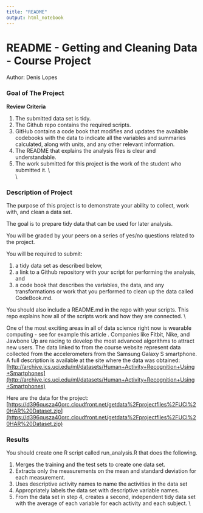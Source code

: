 ```yaml
---
title: "README"
output: html_notebook
---
```


# README - Getting and Cleaning Data - Course Project 

Author: Denis Lopes


### Goal of The Project
**Review Criteria**

1. The submitted data set is tidy.  
2. The Github repo contains the required scripts.  
3. GitHub contains a code book that modifies and updates 
    the available codebooks with the data to indicate all 
    the variables and summaries calculated, along with units,
    and any other relevant information.  
4. The README that explains the analysis files is clear 
    and understandable.  
5. The work submitted for this project is the work of the
    student who submitted it.
\    
\    
    
    
### Description of Project

The purpose of this project is to demonstrate your ability to collect, 
work with, and clean a data set.  

The goal is to prepare tidy data that can be used for later analysis.  

You will be graded by your peers on a series of yes/no questions 
related to the project.  

You will be required to submit:  
1. a tidy data set as described below,  
2. a link to a Github repository with your script for performing
the analysis, and  
3. a code book that describes the variables, the data, and any 
transformations or work that you performed to clean up the data 
called CodeBook.md.  

You should also include a README.md in the repo 
with your scripts. This repo explains how all of the scripts work and
how they are connected.
\


One of the most exciting areas in all of data science right now is 
wearable computing - see for example this article . Companies like
Fitbit, Nike, and Jawbone Up are racing to develop the most advanced 
algorithms to attract new users. The data linked to from the course
website represent data collected from the accelerometers from the 
Samsung Galaxy S smartphone. A full description is available 
at the site where the data was obtained:
[http://archive.ics.uci.edu/ml/datasets/Human+Activity+Recognition+Using+Smartphones](http://archive.ics.uci.edu/ml/datasets/Human+Activity+Recognition+Using+Smartphones)


Here are the data for the project:
[https://d396qusza40orc.cloudfront.net/getdata%2Fprojectfiles%2FUCI%20HAR%20Dataset.zip](https://d396qusza40orc.cloudfront.net/getdata%2Fprojectfiles%2FUCI%20HAR%20Dataset.zip)

### Results

You should create one R script called run_analysis.R that does the following.

1. Merges the training and the test sets to create one data set.  
2. Extracts only the measurements on the mean and standard deviation
    for each measurement.
3. Uses descriptive activity names to name the activities in the data set
4. Appropriately labels the data set with descriptive variable names.
5. From the data set in step 4, creates a second, independent tidy data 
set with the average of each variable for each activity and each subject.
\
